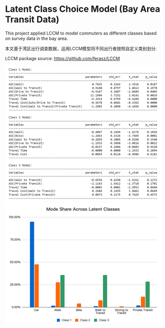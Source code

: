 # Latent Class Choice Model (Bay Area Transit Data)
This project applied LCCM to model commuters as different classes based on survey data in the bay area.

本文基于湾区出行调查数据，运用LCCM模型将不同出行者按照自定义类别划分.

LCCM package source: https://github.com/ferasz/LCCM

![image](https://github.com/xiamze/latent_class_choice_model/blob/main/Images/model_params.png)
![image](https://github.com/xiamze/latent_class_choice_model/blob/main/Images/membership_share.png)
